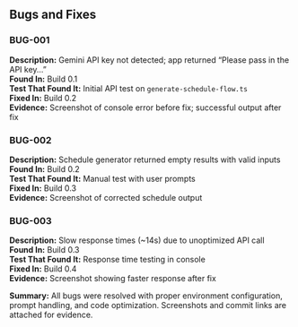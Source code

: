 ## Bugs and Fixes

### BUG-001
**Description:** Gemini API key not detected; app returned “Please pass in the API key…”  
**Found In:** Build 0.1  
**Test That Found It:** Initial API test on `generate-schedule-flow.ts`  
**Fixed In:** Build 0.2  
**Evidence:** Screenshot of console error before fix; successful output after fix  

### BUG-002
**Description:** Schedule generator returned empty results with valid inputs  
**Found In:** Build 0.2  
**Test That Found It:** Manual test with user prompts  
**Fixed In:** Build 0.3  
**Evidence:** Screenshot of corrected schedule output  

### BUG-003
**Description:** Slow response times (~14s) due to unoptimized API call  
**Found In:** Build 0.3  
**Test That Found It:** Response time testing in console  
**Fixed In:** Build 0.4  
**Evidence:** Screenshot showing faster response after fix

**Summary:** All bugs were resolved with proper environment configuration, prompt handling, and code optimization. Screenshots and commit links are attached for evidence.

